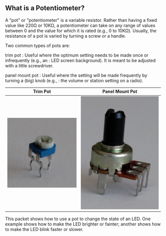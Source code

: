 ## What is a Potentiometer? ##

A "pot" or "potentiometer" is a variable resistor.  Rather than having a fixed value
like 220Ω or 10KΩ, a potentiometer can take on any range of values between 0 and
the value for which it is rated (e.g., 0 to 10KΩ).  Usually, the resistance of
a pot is varied by turning a screw or a handle.  

Two common types of pots are:

trim pot
: Useful where the optimum setting needs to be made once or infrequently (e.g., an 
: LED screen background).  It is meant to be adjusted with a little screwdriver.

panel mount pot
: Useful where the setting will be made frequently by turning a (big) knob (e.g.,
: the volume or station setting on a radio).

| Trim Pot                | Panel Mount Pot               |
|:-----------------------:|:-----------------------------:|
| ![](images/trimpot.png) | ![](images/panelmountpot.png) |

This packet shows how to use a pot to change the state of an LED.
One example shows how to make the LED brighter or fainter; another shows how
to make the LED blink faster or slower.

